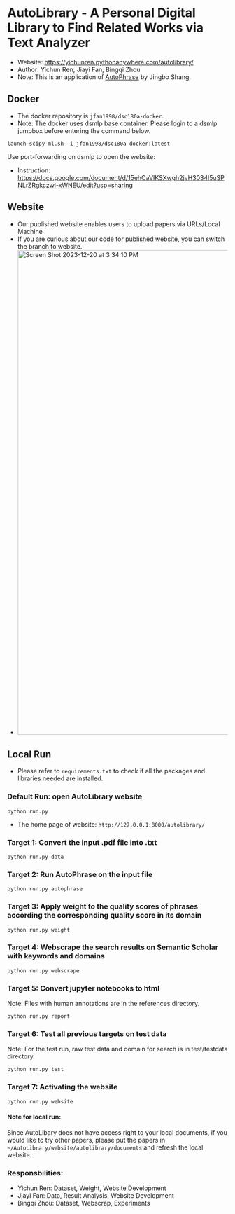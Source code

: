 # AutoLibrary - A Personal Digital Library to Find Related Works via Text Analyzer
- Website: https://yichunren.pythonanywhere.com/autolibrary/
- Author: Yichun Ren, Jiayi Fan, Bingqi Zhou
- Note: This is an application of [AutoPhrase](https://github.com/shangjingbo1226/AutoPhrase) by Jingbo Shang.

## Docker
- The docker repository is `jfan1998/dsc180a-docker`.
- Note: The docker uses dsmlp base container. Please login to a dsmlp jumpbox before entering the command below.
```
launch-scipy-ml.sh -i jfan1998/dsc180a-docker:latest
```
Use port-forwarding on dsmlp to open the website:
  - Instruction: https://docs.google.com/document/d/15ehCaVIKSXwgh2jvH3034l5uSPNLrZRgkczwl-xWNEU/edit?usp=sharing

## Website
- Our published website enables users to upload papers via URLs/Local Machine
- If you are curious about our code for published website, you can switch the branch to website.
- <img width="1107" alt="Screen Shot 2023-12-20 at 3 34 10 PM" src="https://github.com/YichunRen/AutoLibrary-Scientific-Paper-Keywords-Extraction-/assets/38923159/57f341ba-6f8d-4194-a2c3-aadcaf81d0c2">


## Local Run
- Please refer to `requirements.txt` to check if all the packages and libraries needed are installed.
### Default Run: open AutoLibrary website
```
python run.py
```
- The home page of website: `http://127.0.0.1:8000/autolibrary/`
### Target 1: Convert the input .pdf file into .txt
```
python run.py data
```
### Target 2: Run AutoPhrase on the input file
```
python run.py autophrase
```
### Target 3: Apply weight to the quality scores of phrases according the corresponding quality score in its domain
```
python run.py weight
```
### Target 4: Webscrape the search results on Semantic Scholar with keywords and domains
```
python run.py webscrape
```
### Target 5: Convert jupyter notebooks to html
Note: Files with human annotations are in the references directory.
```
python run.py report
```
### Target 6: Test all previous targets on test data
Note: For the test run, raw test data and domain for search is in test/testdata directory.
```
python run.py test
```
### Target 7: Activating the website
```
python run.py website
```

#### Note for local run:
Since AutoLibary does not have access right to your local documents, if you would like to try other papers, please put the papers in ```~/AutoLibrary/website/autolibrary/documents``` and refresh the local website.

### Responsbilities: 
- Yichun Ren: Dataset, Weight, Website Development
- Jiayi Fan: Data, Result Analysis, Website Development
- Bingqi Zhou: Dataset, Webscrap, Experiments
